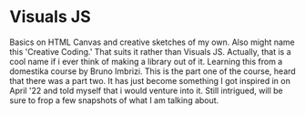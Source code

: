 # Visuals JS 
Basics on HTML Canvas and creative sketches of my own. Also might name this 'Creative Coding.' 
That suits it rather than Visuals JS. Actually, that is a cool name if i ever think of making a library out of it. Learning this from a domestika course by Bruno Imbrizi. This is the part one of the course, heard that there was a part two. 
It has just become something I got inspired in on April '22 and told myself that i would venture into it. Still intrigued, will be sure to frop a few snapshots of what I am talking about. 

